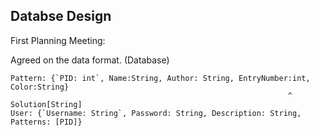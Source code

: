 ## Databse Design

First Planning Meeting:

Agreed on the data format. (Database)

	Pattern: {`PID: int`, Name:String, Author: String, EntryNumber:int, Color:String}
							                                      ^ Solution[String]
	User: {`Username: String`, Password: String, Description: String, Patterns: [PID]}


